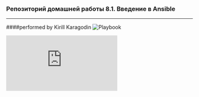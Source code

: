 ### Репозиторий домашней работы 8.1. Введение в Ansible
--------------------------------------------------------
####performed by Kirill Karagodin
 ![Playbook](https://github.com/kirill-karagodin/08-ansible-01-base/playbook)

 ![README.md с контрольными вопросами](https://github.com/kirill-karagodin/08-ansible-01-base/playbook/README.md)
 